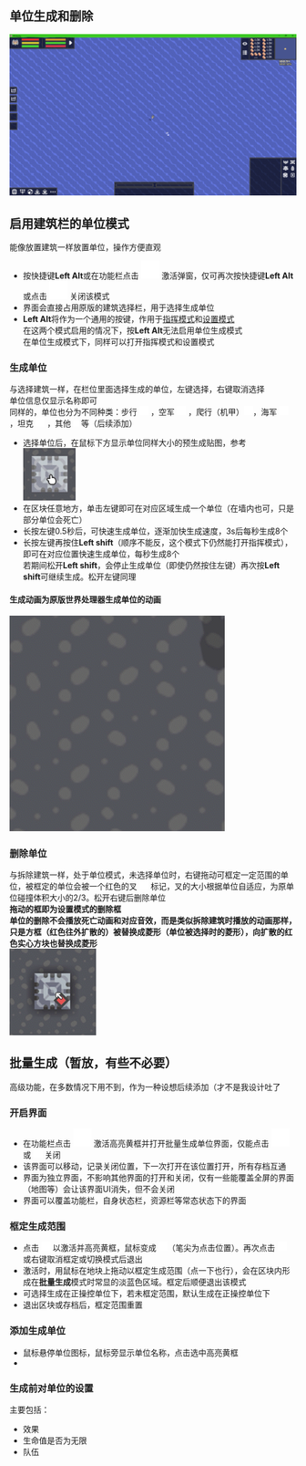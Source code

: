 ## 单位生成和删除 
![alt text](图/单位模式.png)
## 启用建筑栏的单位模式
能像放置建筑一样放置单位，操作方便直观  
- 按快捷键**Left Alt**或在功能栏点击 ![alt text](图/spawn-unit.png) 激活弹窗，仅可再次按快捷键**Left Alt**或点击 ![alt text](图/spawn-unit.png) 关闭该模式
- 界面会直接占用原版的建筑选择栏，用于选择生成单位
- **Left Alt**将作为一个通用的按键，作用于[指挥模式](../../显示优化/重构原版UI/指挥栏.md)和[设置模式](../../../../#已完成项目优化&添加/设置模式扩展-单位.md)  
在这两个模式启用的情况下，按**Left Alt**无法启用单位生成模式  
在单位生成模式下，同样可以打开指挥模式和设置模式
### 生成单位
与选择建筑一样，在栏位里面选择生成的单位，左键选择，右键取消选择  
单位信息仅显示名称即可  
同样的，单位也分为不同种类：步行 ![alt text](图/infantry.png) ，空军 ![alt text](图/luftwaffe.png) ，爬行（机甲）![alt text](图/mecha.png)，海军 ![alt text](图/navy.png) ，坦克 ![alt text](图/tank.png) ，其他 ![alt text](图/effect.png) 等（后续添加）
- 选择单位后，在鼠标下方显示单位同样大小的预生成贴图，参考  
  ![alt text](图/预建造.gif)
- 在区块任意地方，单击左键即可在对应区域生成一个单位（在墙内也可，只是部分单位会死亡）
- 长按左键0.5秒后，可快速生成单位，逐渐加快生成速度，3s后每秒生成8个
- 长按左键再按住**Left shift**（顺序不能反，这个模式下仍然能打开指挥模式），即可在对应位置快速生成单位，每秒生成8个  
若期间松开**Left shift**，会停止生成单位（即使仍然按住左键）再次按**Left shift**可继续生成。松开左键同理  
#### 生成动画为原版世界处理器生成单位的动画  

![alt text](图/生成动画.gif)
### 删除单位
与拆除建筑一样，处于单位模式，未选择单位时，右键拖动可框定一定范围的单位，被框定的单位会被一个红色的叉 ![alt text](图/cancel.png) 标记，叉的大小根据单位自适应，为原单位碰撞体积大小的2/3。松开右键后删除单位  
**拖动的框即为设置模式的删除框**  
**单位的删除不会播放死亡动画和对应音效，而是类似拆除建筑时播放的动画那样，只是方框（红色往外扩散的）被替换成菱形（单位被选择时的菱形），向扩散的红色实心方块也替换成菱形**  
![alt text](图/参考动画.gif)
## 批量生成（暂放，有些不必要）
高级功能，在多数情况下用不到，作为一种设想后续添加（才不是我设计吐了
### 开启界面
- 在功能栏点击 ![alt text](图/spawn-uint-multiple.png) 激活高亮黄框并打开批量生成单位界面，仅能点击 ![alt text](图/spawn-uint-multiple.png) 或 ![alt text](图/cancel.png)  关闭  
- 该界面可以移动，记录关闭位置，下一次打开在该位置打开，所有存档互通
- 界面为独立界面，不影响其他界面的打开和关闭，仅有一些能覆盖全屏的界面（地图等）会让该界面UI消失，但不会关闭
- 界面可以覆盖功能栏，自身状态栏，资源栏等常态状态下的界面
### 框定生成范围
- 点击 ![alt text](图/pencil.png) 以激活并高亮黄框，鼠标变成 ![alt text](图/pencil.png)（笔尖为点击位置）。再次点击 ![alt text](图/pencil.png) 或右键取消框定或切换模式后退出  
- 激活时，用鼠标在地块上拖动以框定生成范围（点一下也行），会在区块内形成在**批量生成**模式时常显的淡蓝色区域。框定后顺便退出该模式
- 可选择生成在正操控单位下，若未框定范围，默认生成在正操控单位下
- 退出区块或存档后，框定范围重置
### 添加生成单位
- 鼠标悬停单位图标，鼠标旁显示单位名称，点击选中高亮黄框
- 
### 生成前对单位的设置
主要包括：
- 效果
- 生命值是否为无限
- 队伍